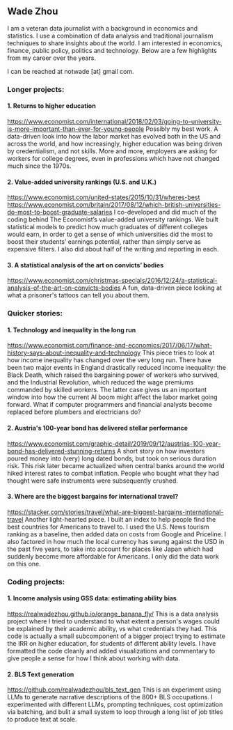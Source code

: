 ## Wade Zhou
I am a veteran data journalist with a background in economics and statistics. I use a combination of data analysis and traditional journalism techniques to share insights about the world. I am interested in economics, finance, public policy, politics and technology. Below are a few highlights from my career over the years.

I can be reached at notwade [at] gmail <dot> com.


### Longer projects:
#### 1. Returns to higher education
<https://www.economist.com/international/2018/02/03/going-to-university-is-more-important-than-ever-for-young-people>
Possibly my best work. A data-driven look into how the labor market has evolved both in the US and across the world, and how increasingly, higher education was being driven by credentialism, and not skills. More and more, employers are asking for workers for college degrees, even in professions which have not changed much since the 1970s.

#### 2. Value-added university rankings (U.S. and U.K.)
<https://www.economist.com/united-states/2015/10/31/wheres-best>
<https://www.economist.com/britain/2017/08/12/which-british-universities-do-most-to-boost-graduate-salaries>
I co-developed and did much of the coding behind The Economist’s value-added university rankings. We built statistical models to predict how much graduates of different colleges would earn, in order to get a sense of which universities did the most to boost their students’ earnings potential, rather than simply serve as expensive filters. I also did about half of the writing and reporting in each.

#### 3. A statistical analysis of the art on convicts’ bodies
<https://www.economist.com/christmas-specials/2016/12/24/a-statistical-analysis-of-the-art-on-convicts-bodies>
A fun, data-driven piece looking at what a prisoner's tattoos can tell you about them.


### Quicker stories:
#### 1. Technology and inequality in the long run
<https://www.economist.com/finance-and-economics/2017/06/17/what-history-says-about-inequality-and-technology>
This piece tries to look at how income inequality has changed over the very long run. There have been two major events in England drastically reduced income inequality: the Black Death, which raised the bargaining power of workers who survived, and the Industrial Revolution, which reduced the wage premiums commanded by skilled workers. The latter case gives us an important window into how the current AI boom might affect the labor market going forward. What if computer programmers and financial analysts become replaced before plumbers and electricians do?

#### 2. Austria's 100-year bond has delivered stellar performance
<https://www.economist.com/graphic-detail/2019/09/12/austrias-100-year-bond-has-delivered-stunning-returns>
A short story on how investors poured money into (very) long dated bonds, but took on serious duration risk. This risk later became actualized when central banks around the world hiked interest rates to combat inflation. People who bought what they had thought were safe instruments were subsequently crushed.

#### 3.	Where are the biggest bargains for international travel?
<https://stacker.com/stories/travel/what-are-biggest-bargains-international-travel>
Another light-hearted piece. I built an index to help people find the best countries for Americans to travel to. I used the U.S. News tourism ranking as a baseline, then added data on costs from Google and Priceline. I also factored in how much the local currency has swung against the USD in the past five years, to take into account for places like Japan which had suddenly become more affordable for Americans. I only did the data work on this one.


### Coding projects:
#### 1. Income analysis using GSS data: estimating ability bias
<https://realwadezhou.github.io/orange_banana_fly/>
This is a data analysis project where I tried to understand to what extent a person's wages could be explained by their academic ability, vs what credentials they had. This code is actually a small subcomponent of a bigger project trying to estimate the IRR on higher education, for students of different ability levels. I have formatted the code cleanly and added visualizations and commentary to give people a sense for how I think about working with data.

#### 2. BLS Text generation
<https://github.com/realwadezhou/bls_text_gen>
This is an experiment using LLMs to generate narrative descriptions of the 800+ BLS occupations. I experimented with different LLMs, prompting techniques, cost optimization via batching, and bulit a small system to loop through a long list of job titles to produce text at scale.
